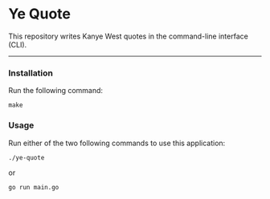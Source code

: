 # Ye Quote
This repository writes Kanye West quotes in the command-line interface (CLI).

---
### Installation
Run the following command:
```
make
```

### Usage
Run either of the two following commands to use this application:
```
./ye-quote
```
or
```
go run main.go
```
